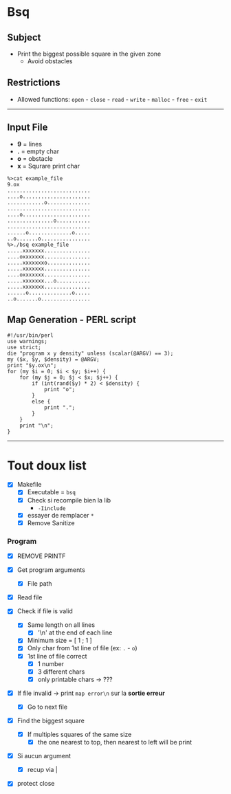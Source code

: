 # Bsq

## Subject
- Print the biggest possible square in the given zone
    - Avoid obstacles

## Restrictions
- Allowed functions: `open` - `close` - `read` - `write` - `malloc` - `free` - `exit`

---

## Input File
- **9** = lines
- **.** = empty char
- **o** = obstacle
- **x** = Squrare print char
```
%>cat example_file
9.ox
...........................
....o......................
............o..............
...........................
....o......................
...............o...........
...........................
......o..............o.....
..o.......o................
%>./bsq example_file
.....xxxxxxx...............
....oxxxxxxx...............
.....xxxxxxxo..............
.....xxxxxxx...............
....oxxxxxxx...............
.....xxxxxxx...o...........
.....xxxxxxx...............
......o..............o.....
..o.......o................
```

## Map Generation - PERL script
```
#!/usr/bin/perl
use warnings;
use strict;
die "program x y density" unless (scalar(@ARGV) == 3);
my ($x, $y, $density) = @ARGV;
print "$y.ox\n";
for (my $i = 0; $i < $y; $i++) {
    for (my $j = 0; $j < $x; $j++) {
        if (int(rand($y) * 2) < $density) {
            print "o";
        }
        else {
            print ".";
        }
    }
    print "\n";
}
```
---
# Tout doux list
- [x] Makefile
    - [x] Executable = `bsq`
    - [x] Check si recompile bien la lib
        - `-Iinclude`
    - [x] essayer de remplacer `*`
    - [x] Remove Sanitize

### Program
- [x] REMOVE PRINTF
- [x] Get program arguments
    - [x] File path
- [x] Read file
- [x] Check if file is valid
    - [x] Same length on all lines
        - [x] '\n' at the end of each line
    - [x] Minimum size = [ 1 ; 1 ]
    - [x] Only char from 1st line of file (ex: `.` - `o`)
    - [x] 1st line of file correct
        - [x] 1 number
        - [x] 3 different chars
        - [x] only printable chars -> ???
- [x] If file invalid -> print `map error\n` sur la **sortie erreur**
    - [x] Go to next file
- [x] Find the biggest square
    - [x] If multiples squares of the same size 
        - [x] the one nearest to top, then nearest to left will be print
- [x] Si aucun argument
    - [x] recup via |
- [x] protect close




